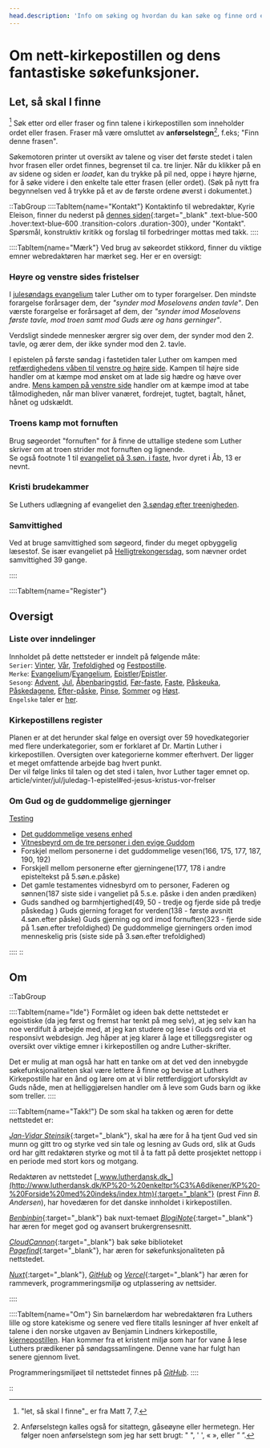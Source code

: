 ```yaml
---
head.description: 'Info om søking og hvordan du kan søke og finne ord eller fraser gjennom hele kirkepostillen. Se også register over viktig innhold.'
---
```


# Om nett-kirkepostillen og dens fantastiske søkefunksjoner.
## Let, så skal I finne
[^1] Søk etter ord eller fraser og finn talene i kirkepostillen som inneholder ordet eller frasen. Fraser må være omsluttet av **anførselstegn**[^2], f.eks; "Finn denne frasen".

Søkemotoren printer ut oversikt av talene og viser det første stedet i talen hvor frasen eller ordet finnes, begrenset til ca. tre linjer. Når du klikker på en av sidene og siden er _loadet_, kan du trykke på pil ned, oppe i høyre hjørne, for å søke videre i den enkelte tale etter frasen (eller ordet). (Søk på nytt fra begynnelsen ved å trykke på et av de første ordene øverst i dokumentet.)

::TabGroup
::::TabItem{name="Kontakt"}
Kontaktinfo til webredaktør, Kyrie Eleison, finner du nederst på [dennes siden](https://eleison.vercel.app/about){:target="_blank" .text-blue-500 .hover:text-blue-600 .transition-colors .duration-300}, under "Kontakt". Spørsmål, konstruktiv kritikk og forslag til forbedringer mottas med takk.
::::

::::TabItem{name="Mærk"}
Ved brug av søkeordet stikkord, finner du viktige emner webredaktøren har mærket seg. Her er en oversigt:

### Høyre og venstre sides fristelser
I [julesøndags evangelium](article/vinter/jul/julesondag-evangelium#to-former-for-forargelse-og-forf%C3%B8lgelse) taler Luther om to typer forargelser. Den mindste forargelse forårsager dem, der _"synder mod Moselovens anden tavle"_. Den værste forargelse er forårsaget af dem, der _"synder imod Moselovens første tavle, mod troen samt mod Guds ære og hans gerninger"_.  

Verdsligt sindede mennesker ærgrer sig over dem, der synder mod den 2. tavle, og ærer dem, der ikke synder mod den 2. tavle.  

I epistelen på første søndag i fastetiden taler Luther om kampen med [retfærdighedens våben til venstre og højre side](article/vinter/faste/1-epistel#v7-ved-at-bruge-retf%C3%A6rdighedens-v%C3%A5ben-til-angreb-og-forsvar). Kampen til højre side handler om at kæmpe mod ønsket om at lade sig hædre og hæve over andre. [Mens kampen på venstre side](article/vinter/faste/1-epistel#venstre-sides-kamp) handler om at kæmpe imod at tabe tålmodigheden, når man bliver vanæret, fordrejet, tugtet, bagtalt, hånet, hånet og udskældt.

### Troens kamp mot fornuften
Brug søgeordet "fornuften" for å finne de uttallige stedene som Luther skriver om at troen strider mot fornuften og lignende.  
Se også footnote 1 til [evangeliet på 3.søn. i faste](article/vinter/faste/3-evangelium), hvor dyret i Åb, 13 er nevnt.

### Kristi brudekammer
Se Luthers udlægning af evangeliet den [3.søndag efter treenigheden](article/trefoldighed/sommer/3-evangelium#kristi-brudekammer).

### Samvittighed
Ved at bruge samvittighed som søgeord, finder du meget opbyggelig læsestof. Se især evangeliet på [Helligtrekongersdag](article/vinter/jul/helligtrekonger-evangelium), som nævner ordet samvittighed 39 gange.

::::

::::TabItem{name="Register"}
## Oversigt
### Liste over inndelinger
Innholdet på dette nettsteder er inndelt på følgende måte:  
`Serier`: [Vinter](list?category=vinter), [Vår](list?category=vaar), [Trefoldighed](list?category=trefoldighed) og [Festpostille](list?category=festpostille).  
`Merke`: [Evangelium](list?category=Alle&tags=Evangelium&series=Alle)/[Evangelium](list?tags=Evangelium&category=Alle&series=Alle), [Epistler](list?category=Alle&tags=Epistel&series=Alle)/[Epistler](list?tags=Epistel&category=Alle&series=Alle).  
`Sesong`: [Advent](list?series=Advent), [Jul](list?series=Jul), [Åbenbaringstid](list?series=Aabenbaring), [Før-faste](list?series=For-faste), [Faste](list?series=Faste), [Påskeuka](list?series=Paaskeuge), [Påskedagene](list?series=Paaske), [Efter-påske](list?series=Efter-paaske), [Pinse](list?series=Pinse), [Sommer](list?series=Sommer) og [Høst](list?series=Host).  
`Engelske` taler er [her](list?tags=English).

### Kirkepostillens register
Planen er at det herunder skal følge en oversigt over 59 hovedkategorier med flere underkategorier, som er forklaret af Dr. Martin Luther i kirkepostillen. Oversigten over kategorierne kommer efterhvert. Der ligger et meget omfattende arbejde bag hvert punkt.  
Der vil følge links til talen og det sted i talen, hvor Luther tager emnet op.
article/vinter/jul/juledag-1-epistel#ed-jesus-kristus-vor-frelser

### Om Gud og de guddommelige gjerninger
<a href="article/vinter/jul/juledag-1-epistel#ved-jesus-kristus-vor-frelser"> Testing</a>
- [Det guddommelige vesens enhed]()
- [Vitnesbeyrd om de tre personer i den evige Guddom](article/vinter/jul/juledag-1-epistel#user-content-fnref-note)
- Forskjel mellom personerne i det guddommelige vesen(166, 175, 177, 187, 190, 192)
- Forskjell mellom personerne efter gjerningene(177, 178 i andre episteltekst på 5.søn.e.påske)
- Det gamle testamentes vidnesbyrd om to personer, Faderen og sønnen(187 siste side i vangeliet på 5.s.e. påske i den anden prædiken)
- Guds sandhed og barmhjertighed(49, 50 - tredje og fjerde side på tredje påskedag )
Guds gjerning foraget for verden(138 - første avsnitt 4.søn.efter påske)
Guds gjerning og ord imod fornuften(323 - fjerde side på 1.søn.efter trefoldighed)
De guddommelige gjerningers orden imod menneskelig pris (siste side på 3.søn.efter trefoldighed)

::::
::

## Om
::TabGroup

::::TabItem{name="Ide"}
Formålet og ideen bak dette nettstedet er egoistiske (da jeg først og fremst har tenkt på meg selv), at jeg selv kan ha noe verdifult å arbejde med, at jeg kan studere og lese i Guds ord via et responsivt webdesign. Jeg håper at jeg klarer å lage et tilleggsregister og oversikt over viktige emner i kirkepostillen og andre Luther-skrifter. 

Det er mulig at man også har hatt en tanke om at det ved den innebygde søkefunksjonaliteten skal være lettere å finne og bevise at Luthers Kirkepostille har en ånd og lære om at vi blir rettferdiggjort uforskyldt av Guds nåde, men at helliggjørelsen handler om å leve som Guds barn og ikke som treller.
::::

::::TabItem{name="Takk!"}
De som skal ha takken og æren for dette nettstedet er:

[_Jan-Vidar Steinsik_](https://w2.brreg.no/enhet/sok/detalj.jsp?orgnr=930018821){:target="_blank"}, skal ha ære for å ha tjent Gud ved sin munn og gitt tro og styrke ved sin tale og lesning av Guds ord, slik at Guds ord har gitt redaktøren styrke og mot til å ta fatt på dette prosjektet nettopp i en periode med stort kors og motgang.

Redaktøren av nettstedet [_www.lutherdansk.dk_](http://www.lutherdansk.dk/KP%20-%20enkeltpr%C3%A6dikener/KP%20-%20Forside%20med%20indeks/index.htm){:target="_blank"} (prest _Finn B. Andersen_), har hovedæren for det danske innholdet i kirkepostillen.

[_Benbinbin_](https://github.com/Benbinbin){:target="_blank"} bak nuxt-temaet [_BlogiNote_](https://github.com/Benbinbin/BlogiNote){:target="_blank"} har æren for meget god og avansert brukergrensesnitt.

[_CloudCannon_](https://github.com/CloudCannon){:target="_blank"} bak søke biblioteket [_Pagefind_](https://pagefind.app/){:target="_blank"}, har æren for søkefunksjonaliteten på nettstedet.

[_Nuxt_](https://nuxt.com/){:target="_blank"}, [_GitHub_](https://github.com) og [_Vercel_](https://vercel.com/docs/concepts/deployments/git/vercel-for-github){:target="_blank"} har æren for rammeverk, programmeringsmiljø og utplassering av nettsider.

::::

::::TabItem{name="Om"}
Sin barnelærdom har webredaktøren fra Luthers lille og store katekisme og senere ved flere titalls lesninger af hver enkelt af talene i den norske utgaven av Benjamin Lindners kirkepostille, [kjernepostillen](https://www.nb.no/items/cb4496c85f066e1ca05c8f5c73c35913). Han kommer fra et kristent miljø som har for vane å lese Luthers prædikener på søndagssamlingene. Denne vane har fulgt han senere gjennom livet. 

Programmeringsmiljøet til nettstedet finnes på [_GitHub_](https://github.com/lovkyndig).
::::

::

[^1]: "let, så skal I finne"_ er fra Matt 7, 7.  

[^2]: Anførselstegn kalles også for sitattegn, gåseøyne eller hermetegn. Her følger noen anførselstegn som jeg har sett brugt: " ", ' ', « », eller ” ”.
